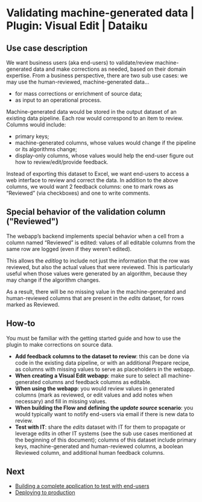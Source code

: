 # Validating machine-generated data | Plugin: Visual Edit | Dataiku

## Use case description

We want business users (aka end-users) to validate/review machine-generated data and make corrections as needed, based on their domain expertise. From a business perspective, there are two sub use cases: we may use the human-reviewed, machine-generated data...

* for mass corrections or enrichment of source data;
* as input to an operational process.

Machine-generated data would be stored in the output dataset of an existing data pipeline. Each row would correspond to an item to review. Columns would include:

* primary keys;
* machine-generated columns, whose values would change if the pipeline or its algorithms change;
* display-only columns, whose values would help the end-user figure out how to review/edit/provide feedback.

Instead of exporting this dataset to Excel, we want end-users to access a web interface to review and correct the data. In addition to the above columns, we would want 2 feedback columns: one to mark rows as “Reviewed” (via checkboxes) and one to write comments.

## Special behavior of the validation column ("Reviewed")

The webapp’s backend implements special behavior when a cell from a column named “Reviewed” is edited: values of all editable columns from the same row are logged (even if they weren’t edited).

This allows the _editlog_ to include not just the information that the row was reviewed, but also the actual values that were reviewed. This is particularly useful when those values were generated by an algorithm, because they may change if the algorithm changes.

As a result, there will be no missing value in the machine-generated and human-reviewed columns that are present in the _edits_ dataset, for rows marked as Reviewed.

## How-to

You must be familiar with the getting started guide and how to use the plugin to make corrections on source data.

* **Add feedback columns to the dataset to review**: this can be done via code in the existing data pipeline, or with an additional Prepare recipe, as columns with missing values to serve as placeholders in the webapp.
* **When creating a Visual Edit webapp**: make sure to select all machine-generated columns and feedback columns as editable.
* **When using the webapp**: you would review values in generated columns (mark as reviewed, or edit values and add notes when necessary) and fill in missing values.
* **When building the Flow and defining the _update source_ scenario**: you would typically want to notify end-users via email if there is new data to review.
* **Test with IT**: share the _edits_ dataset with IT for them to propagate or leverage edits in other IT systems (see the sub use cases mentioned at the beginning of this document); columns of this dataset include primary keys, machine-generated and human-reviewed columns, a boolean Reviewed column, and additional human feedback columns.

## Next

* [Building a complete application to test with end-users](build-complete-application)
* [Deploying to production](deploy)

